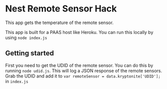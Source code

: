# Nest Remote Sensor Hack

This app gets the temperature of the remote sensor.


This app is built for a PAAS host like Heroku. You can run this locally by using `node index.js`


## Getting started

First you need to get the UDID of the remote sensor. You can do this by running `node udid.js`. This will log a JSON response of the remote sensors. Grab the UDID and add it to `var remoteSensor = data.kryptonite['UDID'];` in `index.js`
